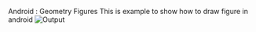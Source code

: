 Android : Geometry Figures
This is example to show how to draw figure in android
![Output](https://raw.githubusercontent.com/mohit008/Geomatry-Figure/master/res/drawable/geomatry1.png ) 
